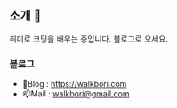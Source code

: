 ## 소개 👋

취미로 코딩을 배우는 중입니다.
블로그로 오세요.

### 블로그  
- 🌱Blog : https://walkbori.com
- 📫Mail : walkbori@gmail.com



